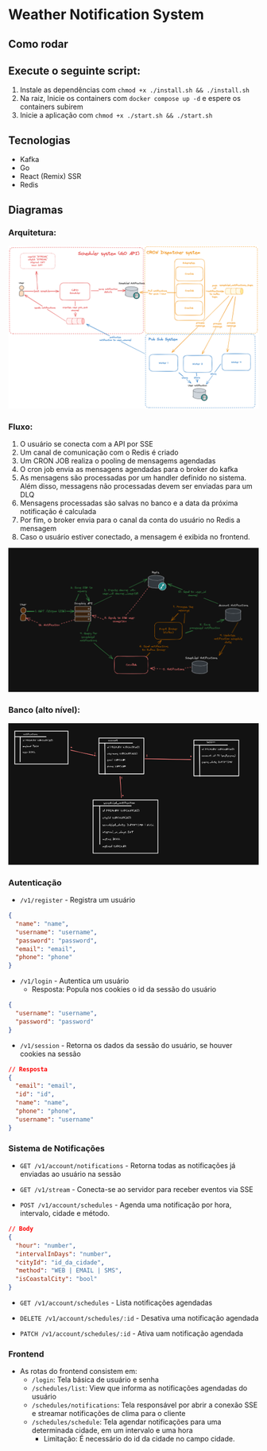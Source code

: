 # Weather Notification System

## Como rodar

## Execute o seguinte script:

1. Instale as dependências com `chmod +x ./install.sh && ./install.sh`
2. Na raiz, Inicie os containers com `docker compose up -d` e espere os containers subirem
3. Inicie a aplicação com `chmod +x ./start.sh && ./start.sh`

## Tecnologias

- Kafka
- Go
- React (Remix) SSR
- Redis

## Diagramas

### Arquitetura:
![alt text](image.png)

### Fluxo:

1. O usuário se conecta com a API por SSE
2. Um canal de comunicação com o Redis é criado
3. Um CRON JOB realiza o pooling de mensagems agendadas
4. O cron job envia as mensagens agendadas para o broker do kafka
5. As mensagens são processadas por um handler definido no sistema. Além disso, messagens não processadas devem ser enviadas para um DLQ
6. Mensagens processadas são salvas no banco e a data da próxima notificação é calculada
7. Por fim, o broker envia para o canal da conta do usuário no Redis a mensagem
8. Caso o usuário estiver conectado, a mensagem é exibida no frontend.

![alt text](diagram.png)

### Banco (alto nível):

![alt text](database.png)

### Autenticação

- `/v1/register` - Registra um usuário

```json
{
  "name": "name",
  "username": "username",
  "password": "password",
  "email": "email",
  "phone": "phone"
}
```

- `/v1/login` - Autentica um usuário
  - Resposta: Popula nos cookies o id da sessão do usuário

```json
{
  "username": "username",
  "password": "password"
}
```

- `/v1/session` - Retorna os dados da sessão do usuário, se houver cookies na sessão

```json
// Resposta
{
  "email": "email",
  "id": "id",
  "name": "name",
  "phone": "phone",
  "username": "username"
}
```

### Sistema de Notificações

- `GET /v1/account/notifications` - Retorna todas as notificações já enviadas ao usuário na sessão

- `GET /v1/stream` - Conecta-se ao servidor para receber eventos via SSE

- `POST /v1/account/schedules` - Agenda uma notificação por hora, intervalo, cidade e método.

```json
// Body
{
  "hour": "number",
  "intervalInDays": "number",
  "cityId": "id_da_cidade",
  "method": "WEB | EMAIL | SMS",
  "isCoastalCity": "bool"
}
```

- `GET /v1/account/schedules` - Lista notificações agendadas

- `DELETE /v1/account/schedules/:id` - Desativa uma notificação agendada

- `PATCH /v1/account/schedules/:id` - Ativa uam notificação agendada

### Frontend

- As rotas do frontend consistem em:
  - `/login`: Tela básica de usuário e senha
  - `/schedules/list`: View que informa as notificações agendadas do usuário
  - `/schedules/notifications`: Tela responsável por abrir a conexão SSE e streamar notificações de clima para o cliente
  - `/schedules/schedule`: Tela agendar notificações para uma determinada cidade, em um intervalo e uma hora
    - Limitação: É necessário do id da cidade no campo cidade.
